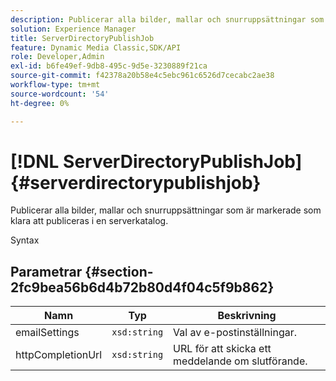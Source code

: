 ```yaml
---
description: Publicerar alla bilder, mallar och snurruppsättningar som är markerade som klara att publiceras i en serverkatalog.
solution: Experience Manager
title: ServerDirectoryPublishJob
feature: Dynamic Media Classic,SDK/API
role: Developer,Admin
exl-id: b6fe49ef-9db8-495c-9d5e-3230889f21ca
source-git-commit: f42378a20b58e4c5ebc961c6526d7cecabc2ae38
workflow-type: tm+mt
source-wordcount: '54'
ht-degree: 0%

---
```


# [!DNL ServerDirectoryPublishJob]{#serverdirectorypublishjob}

Publicerar alla bilder, mallar och snurruppsättningar som är markerade som klara att publiceras i en serverkatalog.

Syntax

## Parametrar {#section-2fc9bea56b6d4b72b80d4f04c5f9b862}

| Namn | Typ | Beskrivning |
|---|---|---|
| emailSettings | `xsd:string` | Val av e-postinställningar. |
| httpCompletionUrl | `xsd:string` | URL för att skicka ett meddelande om slutförande. |
